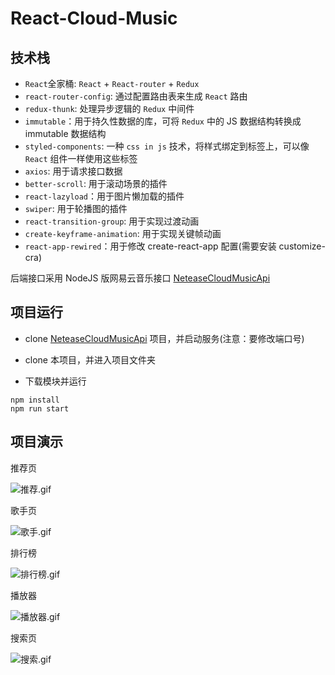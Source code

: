 # React-Cloud-Music

## 技术栈

+ `React`全家桶: `React` + `React-router` + `Redux`
+ `react-router-config`: 通过配置路由表来生成 `React` 路由
+ `redux-thunk`: 处理异步逻辑的 `Redux` 中间件
+ `immutable`：用于持久性数据的库，可将 `Redux` 中的 JS 数据结构转换成 immutable 数据结构
+ `styled-components`: 一种 `css in js` 技术，将样式绑定到标签上，可以像 `React` 组件一样使用这些标签
+ `axios`: 用于请求接口数据
+ `better-scroll`: 用于滚动场景的插件
+ `react-lazyload`：用于图片懒加载的插件
+ `swiper`: 用于轮播图的插件
+ `react-transition-group`: 用于实现过渡动画
+ `create-keyframe-animation`: 用于实现关键帧动画
+ `react-app-rewired`：用于修改 create-react-app 配置(需要安装 customize-cra)

后端接口采用 NodeJS 版网易云音乐接口 [NeteaseCloudMusicApi](https://github.com/Binaryify/NeteaseCloudMusicApi)

## 项目运行

+ clone [NeteaseCloudMusicApi](https://github.com/Binaryify/NeteaseCloudMusicApi) 项目，并启动服务(注意：要修改端口号)

+ clone 本项目，并进入项目文件夹

+ 下载模块并运行

```shell
npm install
npm run start
```

## 项目演示

推荐页

![推荐.gif](https://i.loli.net/2020/11/26/1agyAVURQnJ7ZpF.gif)

歌手页

![歌手.gif](https://i.loli.net/2020/11/26/lUnVs15QkGHpahE.gif)

排行榜

![排行榜.gif](https://i.loli.net/2020/11/26/6j3umXsEpoKqGge.gif)

播放器

![播放器.gif](https://i.loli.net/2020/11/26/hYqJncIfxHgV9ez.gif)

搜索页

![搜索.gif](https://i.loli.net/2020/11/26/maYcjIP1CGx9gRh.gif)
